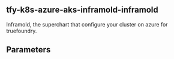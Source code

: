 ## tfy-k8s-azure-aks-inframold-inframold
Inframold, the superchart that configure your cluster on azure for truefoundry.

## Parameters

